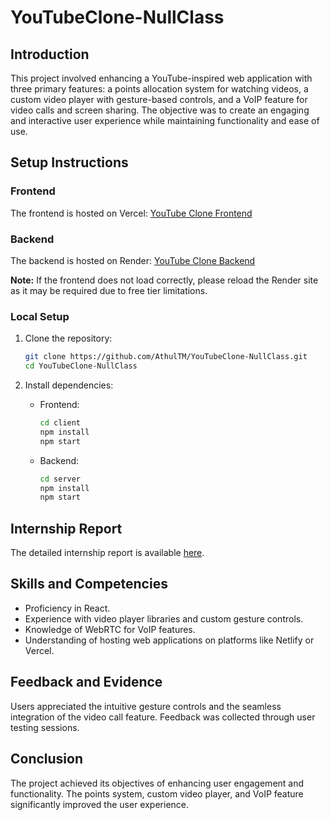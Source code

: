 
# YouTubeClone-NullClass

## Introduction
This project involved enhancing a YouTube-inspired web application with three primary features: a points allocation system for watching videos, a custom video player with gesture-based controls, and a VoIP feature for video calls and screen sharing. The objective was to create an engaging and interactive user experience while maintaining functionality and ease of use.

## Setup Instructions
### Frontend
The frontend is hosted on Vercel: [YouTube Clone Frontend](https://you-tube-clone-web.netlify.app/)
   
### Backend
The backend is hosted on Render: [YouTube Clone Backend](https://youtube-clone-3k6h.onrender.com)

**Note:** If the frontend does not load correctly, please reload the Render site as it may be required due to free tier limitations.

### Local Setup
1. Clone the repository:
   ```sh
   git clone https://github.com/AthulTM/YouTubeClone-NullClass.git
   cd YouTubeClone-NullClass
   ```

2. Install dependencies:
   - Frontend:
     ```sh
     cd client
     npm install
     npm start
     ```
   - Backend:
     ```sh
     cd server
     npm install
     npm start
     ```

## Internship Report
The detailed internship report is available [here](./internshipreport.docx).

## Skills and Competencies
- Proficiency in React.
- Experience with video player libraries and custom gesture controls.
- Knowledge of WebRTC for VoIP features.
- Understanding of hosting web applications on platforms like Netlify or Vercel.

## Feedback and Evidence
Users appreciated the intuitive gesture controls and the seamless integration of the video call feature. Feedback was collected through user testing sessions.

## Conclusion
The project achieved its objectives of enhancing user engagement and functionality. The points system, custom video player, and VoIP feature significantly improved the user experience.
